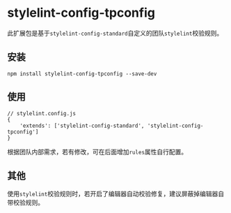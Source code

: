 # stylelint-config-tpconfig

此扩展包是基于`stylelint-config-standard`自定义的团队`stylelint`校验规则。

## 安装

```
npm install stylelint-config-tpconfig --save-dev
```

## 使用

```
// stylelint.config.js
{
	'extends': ['stylelint-config-standard', 'stylelint-config-tpconfig']
}
```

根据团队内部需求，若有修改，可在后面增加`rules`属性自行配置。

## 其他

使用`stylelint`校验规则时，若开启了编辑器自动校验修复，建议屏蔽掉编辑器自带校验规则。

